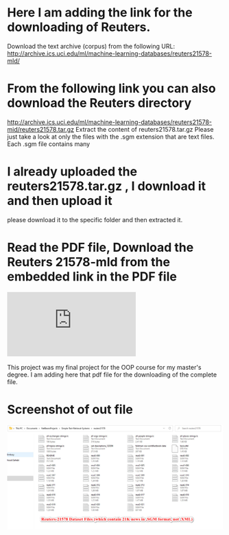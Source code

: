 # Here I am adding the link for the downloading of Reuters.
Download the text archive (corpus) from the following URL:
http://archive.ics.uci.edu/ml/machine-learning-databases/reuters21578-mld/
# From the following link you can also download the Reuters directory
http://archive.ics.uci.edu/ml/machine-learning-databases/reuters21578-mid/reuters21578.tar.gz
Extract the content of reuters21578.tar.gz
Please just take a look at only the files with the .sgm extension that are text files. Each .sgm file contains many
# I already uploaded the reuters21578.tar.gz , I download it and then upload it
please download it to the specific folder and then extracted it. 
# Read the PDF file, Download the Reuters 21578-mld from the embedded link in the PDF file

!['Download the pad file'](https://github.com/Abdulwarissherzad/Document-Retrieval-System/blob/main/reuters21578/CPE501_Project.pdf)

This project was my final project for the OOP course for my master's degree. I am adding here that pdf file for the downloading of the complete file. 
# Screenshot of out file
![App Screenshot 'Out Put after slected news'](https://github.com/Abdulwarissherzad/Document-Retrieval-System/blob/main/Pictures/SGM%20File.jpg)
